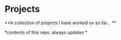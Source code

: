# Projects

**A collection of projects I have worked on so far... **

*contents of this repo. always updates *
